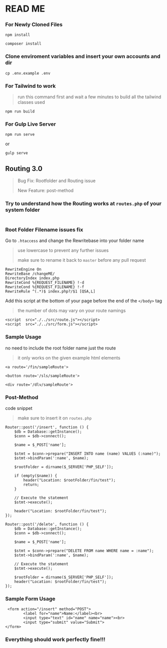 # READ ME

### For Newly Cloned Files
```
npm install
```
```
composer install
```

### Clone enviroment variables and insert your own accounts and dir
```
cp .env.example .env
```

### For Tailwind to work
> run this command first and wait a few minutes to build all the tailwind classes used
```
npm run build
```


### For Gulp Live Server
```
npm run serve
```
or
```
gulp serve
```

## Routing 3.0
> Bug Fix: Rootfolder and Routing issue
> 
> New Feature: post-method <br>

### Try to understand how the Routing works at `routes.php` of your system folder<br><br>
### Root Folder Filename issues fix

Go to `.htaccess` and change the Rewritebase into your folder name
> use lowercase to prevent any further issues
>
> make sure to rename it back to `master` before any pull request
```
RewriteEngine On
RewriteBase /changeME/
DirectoryIndex index.php
RewriteCond %{REQUEST_FILENAME} !-d
RewriteCond %{REQUEST_FILENAME} !-f
RewriteRule ^(.*)$ index.php?/$1 [QSA,L]
```
Add this script at the bottom of your page before the end of the `</body>` tag
> the number of dots may vary on your route namings
```
<script  src="./../src/route.js"></script>
<script  src="./../src/form.js"></script>
```

### Sample Usage
no need to include the root folder name just the route
> it only works on the given example html elements

```
<a route='/fin/sampleRoute'>

<button route='/sls/sampleRoute'>

<div route='/dlv/sampleRoute'>
```

### Post-Method
code snippet
> make sure to insert it on `routes.php`

```
Router::post('/insert', function () {
    $db = Database::getInstance();
    $conn = $db->connect();

    $name = $_POST['name'];

    $stmt = $conn->prepare("INSERT INTO name (name) VALUES (:name)");
    $stmt->bindParam(':name', $name);

    $rootFolder = dirname($_SERVER['PHP_SELF']);

    if (empty($name)) {
        header("Location: $rootFolder/fin/test");
        return;
    }

    // Execute the statement
    $stmt->execute();

    header("Location: $rootFolder/fin/test");
});

Router::post('/delete', function () {
    $db = Database::getInstance();
    $conn = $db->connect();

    $name = $_POST['name'];

    $stmt = $conn->prepare("DELETE FROM name WHERE name = :name");
    $stmt->bindParam(':name', $name);

    // Execute the statement
    $stmt->execute();

    $rootFolder = dirname($_SERVER['PHP_SELF']);
    header("Location: $rootFolder/fin/test");
});
```

### Sample Form Usage
```
 <form action="/insert" method="POST">
        <label for="name">Name:</label><br>
        <input type="text" id="name" name="name"><br>
        <input type="submit" value="Submit">
</form>
```

### Everything should work perfectly fine!!!




